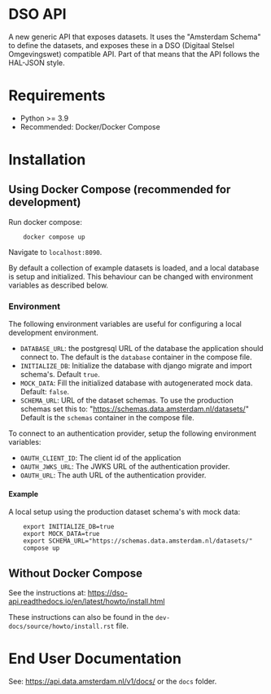 # DSO API

A new generic API that exposes datasets.
It uses the "Amsterdam Schema" to define the datasets,
and exposes these in a DSO (Digitaal Stelsel Omgevingswet) compatible API.
Part of that means that the API follows the HAL-JSON style.

# Requirements

* Python >= 3.9
* Recommended: Docker/Docker Compose

# Installation

## Using Docker Compose (recommended for development)

Run docker compose:
```
    docker compose up
```

Navigate to `localhost:8090`.

By default a collection of example datasets is loaded, and a local database is setup and initialized.
This behaviour can be changed with environment variables as described below.

### Environment

The following environment variables are useful for configuring a local development environment.

* `DATABASE_URL`: the postgresql URL of the database the application should connect to.
    The default is the `database` container in the compose file.
* `INITIALIZE_DB`: Initialize the database with django migrate and import schema's. Default `true`.
* `MOCK_DATA`: Fill the initialized database with autogenerated mock data. Default: `false`.
* `SCHEMA_URL`: URL of the dataset schemas. To use the production schemas set this to:
    "https://schemas.data.amsterdam.nl/datasets/"
    Default is the `schemas` container in the compose file.

To connect to an authentication provider, setup the following environment variables:
* `OAUTH_CLIENT_ID`: The client id of the application
* `OAUTH_JWKS_URL`: The JWKS URL of the authentication provider.
* `OAUTH_URL`:  The auth URL of the authentication provider.

#### Example
A local setup using the production dataset schema's with mock data:
```
    export INITIALIZE_DB=true
    export MOCK_DATA=true
    export SCHEMA_URL="https://schemas.data.amsterdam.nl/datasets/"
    compose up
```

## Without Docker Compose
See the instructions at: <https://dso-api.readthedocs.io/en/latest/howto/install.html>

These instructions can also be found in the ``dev-docs/source/howto/install.rst`` file.

# End User Documentation

See: <https://api.data.amsterdam.nl/v1/docs/> or the ``docs`` folder.
